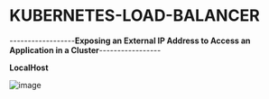 # KUBERNETES-LOAD-BALANCER
------------------**Exposing an External IP Address to Access an Application in a Cluster**-----------------

**LocalHost**

![image](https://user-images.githubusercontent.com/60013210/235132529-cd81b24b-74f9-4244-a9fb-5b50b0371e77.png)
